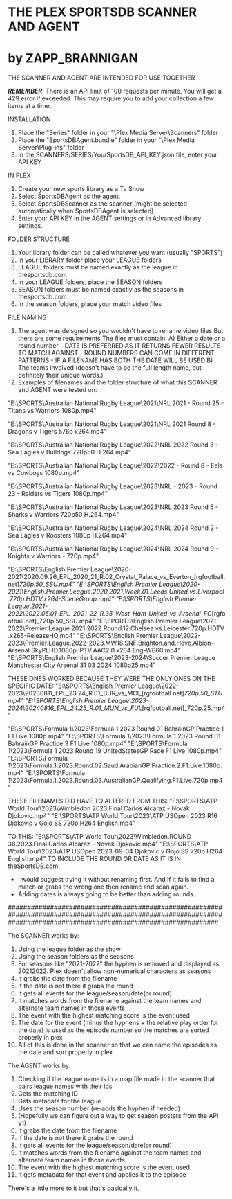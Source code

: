 
# THE PLEX SPORTSDB SCANNER AND AGENT      
# by ZAPP_BRANNIGAN

THE SCANNER AND AGENT ARE INTENDED FOR USE TOGETHER

***REMEMBER***: There is an API limit of 100 requests per minute. You will get a 429 error if exceeded. This may require you to add your collection a few items at a time.

INSTALLATION
1.	Place the "Series" folder in your "\Plex Media Server\Scanners\" folder
2.	Place the "SportsDBAgent.bundle" folder in your "\Plex Media Server\Plug-ins\" folder
3. In the SCANNERS/SERIES/YourSportsDB_API_KEY.json file, enter your API KEY

IN PLEX 
1.  Create your new sports library as a Tv Show
2.	Select SportsDBAgent as the agent.
3.	Select SportsDBScanner as the scanner (might be selected automatically when SportsDBAgent is selected)
4.  Enter your API KEY in the AGENT settings or in Advanced library settings.

FOLDER STRUCTURE
1. Your library folder can be called whatever you want (usually "SPORTS")
2. In your LIBRARY folder place your LEAGUE folders
3. LEAGUE folders must be named exactly as the league in thesportsdb.com
4. In your LEAGUE folders, place the SEASON folders
5. SEASON folders must be named exactly as the seasons in thesportsdb.com
6. In the season folders, place your match video files

FILE NAMING
1. The agent was deisgned so you wouldn't have to rename video files
    But there are some requirements
    The files must contain:
        A) Either a date or a round number 
            - DATE IS PREFERRED AS IT RETURNS FEWER RESULTS TO MATCH AGAINST
            - ROUND NUMBERS CAN COME IN DIFFERENT PATTERNS
            - IF A FILENAME HAS BOTH THE DATE WILL BE USED
        B) The teams involved (doesn't have to be the full length name, but definitely their unique words.)
2. Examples of filenames and the folder structure of what this SCANNER and AGENT were tested on:

"E:\SPORTS\Australian National Rugby League\2021\NRL 2021 - Round 25 - Titans vs Warriors 1080p.mp4"

"E:\SPORTS\Australian National Rugby League\2021\NRL 2021 Round 8 - Dragons v Tigers 576p x264.mp4"

"E:\SPORTS\Australian National Rugby League\2022\NRL 2022 Round 3 - Sea Eagles v Bulldogs 720p50 H.264.mp4"

"E:\SPORTS\Australian National Rugby League\2022\2022 - Round 8 - Eels vs Cowboys 1080p.mp4"

"E:\SPORTS\Australian National Rugby League\2023\NRL - 2023 - Round 23 - Raiders vs Tigers 1080p.mp4"

"E:\SPORTS\Australian National Rugby League\2023\NRL 2023 Round 5 - Sharks v Warriors 720p50 H.264.mp4"

"E:\SPORTS\Australian National Rugby League\2024\NRL 2024 Round 2 - Sea Eagles v Roosters 1080p H.264.mp4"

"E:\SPORTS\Australian National Rugby League\2024\NRL 2024 Round 9 - Knights v Warriors - 720p.mp4"

"E:\SPORTS\English Premier League\2020-2021\2020.09.26_EPL_2020_21_R.02_Crystal_Palace_vs_Everton_[rgfootball.net]_720p.50_SSU.mp4"
"E:\SPORTS\English Premier League\2020-2021\English.Premier.League.2020.2021.Week.01.Leeds.United.vs.Liverpool.720p.HDTV.x264-SceneGroup.mp4"
"E:\SPORTS\English Premier League\2021-2022\2022.05.01_EPL_2021_22_R.35_West_Ham_United_vs_Arsenal_FC_[rgfootball.net]_720p.50_SSU.mp4"
"E:\SPORTS\English Premier League\2021-2022\Premier.League.2021.2022.Round.12.Chelsea.vs.Leicester.720p.HDTV.x265-ReleaseHQ.mp4"
"E:\SPORTS\English Premier League\2022-2023\Premier.League.2022-2023.MW18.SNF.Brighton.and.Hove.Albion-Arsenal.SkyPLHD.1080p.IPTV.AAC2.0.x264.Eng-WB60.mp4"
"E:\SPORTS\English Premier League\2023-2024\Soccer Premier League Manchester City Arsenal 31 03 2024 1080p25.mp4"

THESE ONES WORKED BECAUSE THEY WERE THE ONLY ONES ON THE SPECIFIC DATE:
"E:\SPORTS\English Premier League\2022-2023\20230811_EPL_23.24_R.01_BUR_vs_MCI_[rgfootball.net]_720p.50_STU.mp4"
"E:\SPORTS\English Premier League\2023-2024\20240816_EPL_24.25_R.01_MUN_vs_FUL_[rgfootball.net]_720p.25.mp4"

"E:\SPORTS\Formula 1\2023\Formula 1 2023 Round 01 BahrainGP Practice 1 F1 Live 1080p.mp4"
"E:\SPORTS\Formula 1\2023\Formula 1 2023 Round 01 BahrainGP Practice 3 F1 Live 1080p.mp4"
"E:\SPORTS\Formula 1\2023\Formula 1 2023 Round 19 UnitedStatesGP Race F1 Live 1080p.mp4"
"E:\SPORTS\Formula 1\2023\Formula.1.2023.Round.02.SaudiArabianGP.Practice.2.F1.Live.1080p.mp4"
"E:\SPORTS\Formula 1\2023\Formula.1.2023.Round.03.AustralianGP.Qualifying.F1.Live.720p.mp4"

THESE FILENAMES DID HAVE TO ALTERED FROM THIS:
"E:\SPORTS\ATP World Tour\2023\Wimbledon 2023.Final.Carlos Alcaraz - Novak Djokovic.mp4"
"E:\SPORTS\ATP World Tour\2023\ATP USOpen 2023 R16 Djokovic v Gojo SS 720p H264 English.mp4"

TO THIS:
"E:\SPORTS\ATP World Tour\2023\Wimbledon.ROUND 38.2023.Final.Carlos Alcaraz - Novak Djokovic.mp4"
"E:\SPORTS\ATP World Tour\2023\ATP USOpen 2023-09-04 Djokovic v Gojo SS 720p H264 English.mp4"
TO INCLUDE THE ROUND OR DATE AS IT IS IN theSportsDB.com

- I would suggest trying it without renaming first. And if it fails to find a match or grabs the wrong one then rename and scan again. 
- Adding dates is always going to be better than adding rounds.


#######################################################################################################################################################################

The SCANNER works by:
1.  Using the league folder as the show
2.  Using the season folders as the seasons
3.  For seasons like "2021-2022" the hyphen is removed and displayed as 20212022. Plex doesn't allow non-numerical characters as seasons
4.  It grabs the date from the filename
5.  If the date is not there it grabs the round
6.  It gets all events for the league/season/date(or round)
7.  It matches words from the filename against the team names and alternate team names in those events
8.  The event with the highest matching score is the event used
9.  The date for the event (minus the hyphens + the relative play order for the date) is used as the episode number so the matches are sorted properly in plex
10. All of this is done in the scanner so that we can name the episodes as the date and sort properly in plex

The AGENT works by:
1.  Checking if the league name is in a map file made in the scanner that pairs league names with their ids
2.  Gets the matching ID
3.  Gets metadata for the league
4.  Uses the season number (re-adds the hyphen if needed)
5.  (Hopefully we can figure out a way to get season posters from the API v1)
5.  It grabs the date from the filename
6.  If the date is not there it grabs the round
7.  It gets all events for the league/season/date(or round)
8.  It matches words from the filename against the team names and alternate team names in those events. 
9.  The event with the highest matching score is the event used
10. It gets metadata for that event and applies it to the episode

There's a little more to it but that's basically it.
